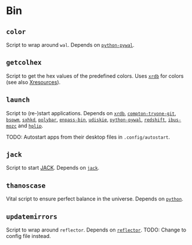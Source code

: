 # Bin
## `color`
Script to wrap around `wal`.
Depends on [`python-pywal`](https://www.archlinux.org/packages/community/any/python-pywal/).

## `getcolhex`
Script to get the hex values of the predefined colors.
Uses [`xrdb`](https://www.archlinux.org/packages/extra/x86_64/xorg-xrdb/) for colors (see also [Xresources](../#Xresources)).

## `launch`
Script to (re-)start applications.
Depends on
[`xrdb`](https://www.archlinux.org/packages/extra/x86_64/xorg-xrdb/),
[`compton-tryone-git`](https://aur.archlinux.org/packages/compton-tryone-git/),
[`bspwm`](https://www.archlinux.org/packages/community/x86_64/bspwm/),
[`sxhkd`](https://www.archlinux.org/packages/community/x86_64/sxhkd/),
[`polybar`](https://aur.archlinux.org/packages/polybar/),
[`enpass-bin`](https://aur.archlinux.org/packages/enpass-bin/),
[`udiskie`](https://www.archlinux.org/packages/community/any/udiskie/),
[`python-pywal`](https://www.archlinux.org/packages/community/any/python-pywal/),
[`redshift`](https://www.archlinux.org/packages/community/x86_64/redshift/),
[`ibus-mozc`](https://aur.archlinux.org/packages/ibus-mozc/) and
[`hplip`](https://www.archlinux.org/packages/extra/x86_64/hplip/).

TODO: Autostart apps from their desktop files in `.config/autostart`.

## `jack`
Script to start [JACK](https://wiki.archlinux.org/index.php/JACK_Audio_Connection_Kit).
Depends on [`jack`](https://www.archlinux.org/packages/extra/x86_64/jack/).

## `thanoscase`
Vital script to ensure perfect balance in the universe.
Depends on [`python`](https://www.archlinux.org/packages/extra/x86_64/python/).

## `updatemirrors`
Script to wrap around `reflector`.
Depends on [`reflector`](https://www.archlinux.org/packages/community/any/reflector/).
TODO: Change to config file instead.
